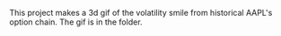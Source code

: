 This project makes a 3d gif of the volatility smile from historical AAPL's option chain.
The gif is in the folder.
